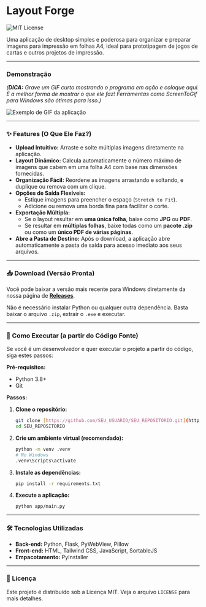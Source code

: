 # Layout Forge

![MIT License](https://img.shields.io/badge/License-MIT-yellow.svg)

Uma aplicação de desktop simples e poderosa para organizar e preparar imagens para impressão em folhas A4, ideal para prototipagem de jogos de cartas e outros projetos de impressão.

---

### Demonstração

*(**DICA:** Grave um GIF curto mostrando o programa em ação e coloque aqui. É a melhor forma de mostrar o que ele faz! Ferramentas como ScreenToGif para Windows são ótimas para isso.)*

![Exemplo de GIF da aplicação](caminho/para/seu/gif.gif) 

---

### ✨ Features (O Que Ele Faz?)

* **Upload Intuitivo:** Arraste e solte múltiplas imagens diretamente na aplicação.
* **Layout Dinâmico:** Calcula automaticamente o número máximo de imagens que cabem em uma folha A4 com base nas dimensões fornecidas.
* **Organização Fácil:** Reordene as imagens arrastando e soltando, e duplique ou remova com um clique.
* **Opções de Saída Flexíveis:**
    * Estique imagens para preencher o espaço (`Stretch to Fit`).
    * Adicione ou remova uma borda fina para facilitar o corte.
* **Exportação Múltipla:**
    * Se o layout resultar em **uma única folha**, baixe como **JPG** ou **PDF**.
    * Se resultar em **múltiplas folhas**, baixe todas como um **pacote .zip** ou como um **único PDF de várias páginas**.
* **Abre a Pasta de Destino:** Após o download, a aplicação abre automaticamente a pasta de saída para acesso imediato aos seus arquivos.

---

### 📥 Download (Versão Pronta)

Você pode baixar a versão mais recente para Windows diretamente da nossa página de **[Releases](https://github.com/SEU_USUARIO/SEU_REPOSITORIO/releases)**.

Não é necessário instalar Python ou qualquer outra dependência. Basta baixar o arquivo `.zip`, extrair o `.exe` e executar.

---

### 🚀 Como Executar (a partir do Código Fonte)

Se você é um desenvolvedor e quer executar o projeto a partir do código, siga estes passos:

**Pré-requisitos:**
* Python 3.8+
* Git

**Passos:**

1.  **Clone o repositório:**
    ```bash
    git clone [https://github.com/SEU_USUARIO/SEU_REPOSITORIO.git](https://github.com/SEU_USUARIO/SEU_REPOSITORIO.git)
    cd SEU_REPOSITORIO
    ```

2.  **Crie um ambiente virtual (recomendado):**
    ```bash
    python -m venv .venv
    # No Windows
    .venv\Scripts\activate
    ```

3.  **Instale as dependências:**
    ```bash
    pip install -r requirements.txt
    ```

4.  **Execute a aplicação:**
    ```bash
    python app/main.py
    ```

---

### 🛠️ Tecnologias Utilizadas

* **Back-end:** Python, Flask, PyWebView, Pillow
* **Front-end:** HTML, Tailwind CSS, JavaScript, SortableJS
* **Empacotamento:** PyInstaller

---

### 📄 Licença

Este projeto é distribuído sob a Licença MIT. Veja o arquivo `LICENSE` para mais detalhes.
